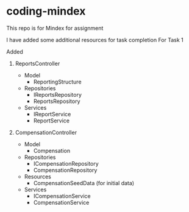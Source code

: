 # coding-mindex
This repo is for Mindex for assignment


I have added some additional resources for task completion
For Task 1

Added 

1. ReportsController
   - Model
      - ReportingStructure
   - Repositories
      - IReportsRepository
      - ReportsRepository
   - Services
      - IReportService
      - ReportService

2. CompensationController
   - Model
      - Compensation
   - Repositories
      - ICompensationRepository
      - CompensationRepository
   - Resources
      - CompensationSeedData (for initial data)
   - Services
      - ICompensationService
      - CompensationService
